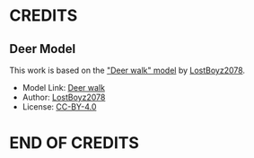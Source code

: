 # CREDITS

## Deer Model
This work is based on the ["Deer walk" model](https://sketchfab.com/3d-models/deer-walk-229ba6ba0d1e4811ab89382f74601e16) by [LostBoyz2078](https://sketchfab.com/LostModels2025).
- Model Link: [Deer walk](https://sketchfab.com/3d-models/deer-walk-229ba6ba0d1e4811ab89382f74601e16)
- Author: [LostBoyz2078](https://sketchfab.com/LostModels2025)
- License: [CC-BY-4.0](http://creativecommons.org/licenses/by/4.0/)

# END OF CREDITS
